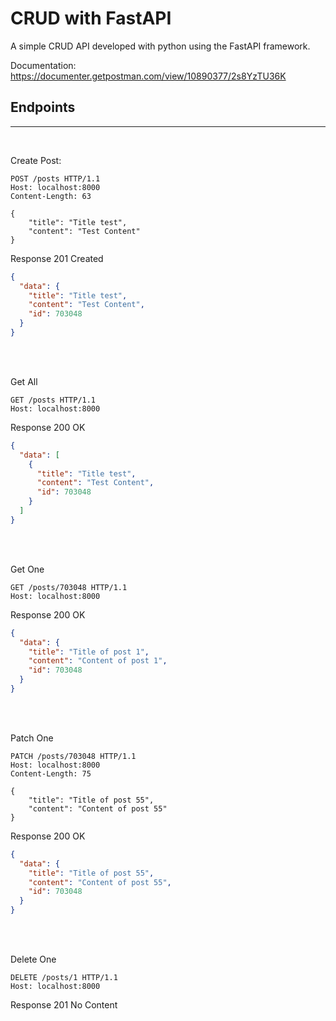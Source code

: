 # CRUD with FastAPI

A simple CRUD API developed with python using the FastAPI framework.

Documentation: https://documenter.getpostman.com/view/10890377/2s8YzTU36K

## Endpoints
---
<br>

Create Post:
```http
POST /posts HTTP/1.1
Host: localhost:8000
Content-Length: 63

{
    "title": "Title test",
    "content": "Test Content"
}

```
Response 201 Created
```json
{
  "data": {
    "title": "Title test",
    "content": "Test Content",
    "id": 703048
  }
}
```
<br>
<br>



Get All

```http
GET /posts HTTP/1.1
Host: localhost:8000
```
Response 200 OK
```json
{
  "data": [
    {
      "title": "Title test",
      "content": "Test Content",
      "id": 703048
    }
  ]
}
```
<br>
<br>

Get One

```http
GET /posts/703048 HTTP/1.1
Host: localhost:8000
```
Response 200 OK
```json
{
  "data": {
    "title": "Title of post 1",
    "content": "Content of post 1",
    "id": 703048
  }
}
```
<br>
<br>

Patch One

```http
PATCH /posts/703048 HTTP/1.1
Host: localhost:8000
Content-Length: 75

{
    "title": "Title of post 55",
    "content": "Content of post 55"
}
```
Response 200 OK
```json
{
  "data": {
    "title": "Title of post 55",
    "content": "Content of post 55",
    "id": 703048
  }
}
```
<br>
<br>

Delete One

```http
DELETE /posts/1 HTTP/1.1
Host: localhost:8000
```
Response 201 No Content
